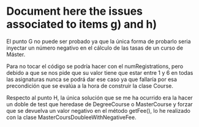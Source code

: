 # Document here the issues associated to items g) and h)

El punto G no puede ser probado ya que la única forma de probarlo seria inyectar un número negativo en el cálculo de las tasas de un curso de Máster.

Para no tocar el código se podría hacer con el numRegistrations, pero debido a que se nos pide que su valor tiene que estar entre 1 y 6 en todas las asignaturas nunca se podrá dar ese caso ya que fallaría por esa precondición que se evalúa a la hora de construir la clase Course.

Respecto al punto H, la única solución que se me ha ocurrido era la hacer un doble de test que heredase de DegreeCourse o MasterCourse y forzar que se devuelva un valor negativo en el método getFee(), lo he realizado con la clase MasterCoursDoubleeWithNegativeFee.

